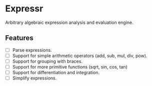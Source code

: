 # Expressr

Arbitrary algebraic expression analysis and evaluation engine.

## Features
* [ ] Parse expressions.
* [ ] Support for simple arithmetic operators (add, sub, mul, div, pow).
* [ ] Support for grouping with braces.
* [ ] Support for more primitive functions (sqrt, sin, cos, tan)
* [ ] Support for differentiation and integration.
* [ ] Simplify expressions.
